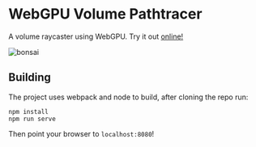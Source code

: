 # WebGPU Volume Pathtracer

A volume raycaster using WebGPU. Try it out [online!](https://www.willusher.io/webgpu-volume-pathtracer/)

![bonsai](https://user-images.githubusercontent.com/1522476/177204612-f305c151-6e41-44bb-ba4c-1fd334beec60.png)

## Building

The project uses webpack and node to build, after cloning the repo run:

```
npm install
npm run serve
```

Then point your browser to `localhost:8080`!
